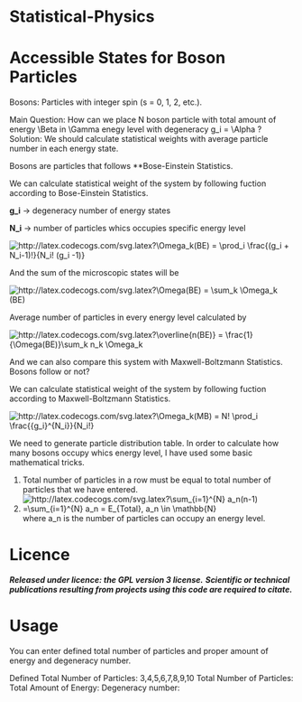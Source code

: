 # Statistical-Physics

# Accessible States for Boson Particles

Bosons: Particles with integer spin (s = 0, 1, 2, etc.). 

Main Question: How can we place N boson particle with total amount of energy \Beta  in \Gamma enegy level with degeneracy g_i = \Alpha ?
Solution: We should calculate statistical weights with average particle number in each energy state.

Bosons are particles that follows **Bose-Einstein Statistics. 

We can calculate statistical weight of the system by following fuction according to Bose-Einstein Statistics.

**g_i** -> degeneracy number of energy states

**N_i** -> number of particles whics occupies specific energy level

<img src="http://latex.codecogs.com/svg.latex?\Omega_k(BE)&space;=&space;\prod_i&space;\frac{(g_i&space;&plus;&space;N_i-1)!}{N_i!&space;(g_i&space;-1)}&space;" title="http://latex.codecogs.com/svg.latex?\Omega_k(BE) = \prod_i \frac{(g_i + N_i-1)!}{N_i! (g_i -1)} " />

And the sum of the microscopic states will be

<img src="http://latex.codecogs.com/svg.latex?\Omega(BE)&space;=&space;\sum_k&space;\Omega_k&space;(BE)&space;" title="http://latex.codecogs.com/svg.latex?\Omega(BE) = \sum_k \Omega_k (BE) " />

Average number of particles in every energy level calculated by

<img src="http://latex.codecogs.com/svg.latex?\overline{n(BE)}&space;=&space;\frac{1}{\Omega(BE)}\sum_k&space;n_k&space;\Omega_k" title="http://latex.codecogs.com/svg.latex?\overline{n(BE)} = \frac{1}{\Omega(BE)}\sum_k n_k \Omega_k" />


And we can also compare this system with Maxwell-Boltzmann Statistics. Bosons follow or not?

We can calculate statistical weight of the system by following fuction according to Maxwell-Boltzmann Statistics.

<img src="http://latex.codecogs.com/svg.latex?\Omega_k(MB)&space;=&space;N!&space;\prod_i&space;\frac{{g_i}^{N_i}}{N_i!}" title="http://latex.codecogs.com/svg.latex?\Omega_k(MB) = N! \prod_i \frac{{g_i}^{N_i}}{N_i!}" />

We need to generate particle distribution table. In order to calculate how many bosons occupy whics energy level, I have used some basic mathematical tricks.

1) Total number of particles in a row must be equal to total number of particles that we have entered.
2) <img src="http://latex.codecogs.com/svg.latex?\sum_{i=1}^{N}&space;a_n(n-1)&space;=\sum_{i=1}^{N}&space;a_n&space;=&space;E_{Total},&space;a_n&space;\in&space;\mathbb{N}" title="http://latex.codecogs.com/svg.latex?\sum_{i=1}^{N} a_n(n-1) =\sum_{i=1}^{N} a_n = E_{Total}, a_n \in \mathbb{N}" /> where a_n is the number of particles can occupy an energy level.

# Licence

***Released under licence: the GPL version 3 license.***
***Scientific or technical publications resulting from projects using this code are required to citate.***

# Usage 

You can enter defined total number of particles and proper amount of energy and degeneracy number.

Defined Total Number of Particles: 3,4,5,6,7,8,9,10
Total Number of Particles:
Total Amount of Energy:
Degeneracy number:



